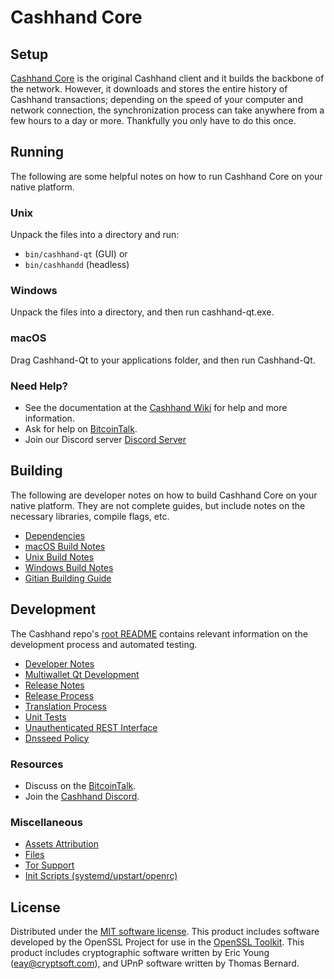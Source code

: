 Cashhand Core
=============

Setup
---------------------
[Cashhand Core](http://cashhand.org/wallet) is the original Cashhand client and it builds the backbone of the network. However, it downloads and stores the entire history of Cashhand transactions; depending on the speed of your computer and network connection, the synchronization process can take anywhere from a few hours to a day or more. Thankfully you only have to do this once.

Running
---------------------
The following are some helpful notes on how to run Cashhand Core on your native platform.

### Unix

Unpack the files into a directory and run:

- `bin/cashhand-qt` (GUI) or
- `bin/cashhandd` (headless)

### Windows

Unpack the files into a directory, and then run cashhand-qt.exe.

### macOS

Drag Cashhand-Qt to your applications folder, and then run Cashhand-Qt.

### Need Help?

* See the documentation at the [Cashhand Wiki](https://github.com/CashHand-Project/cashhand/Cashhand-Wiki)
for help and more information.
* Ask for help on [BitcoinTalk](https://bitcointalk.org/index.php?topic=5228772.0).
* Join our Discord server [Discord Server](https://discord.gg/PAMusms)

Building
---------------------
The following are developer notes on how to build Cashhand Core on your native platform. They are not complete guides, but include notes on the necessary libraries, compile flags, etc.

- [Dependencies](dependencies.md)
- [macOS Build Notes](build-osx.md)
- [Unix Build Notes](build-unix.md)
- [Windows Build Notes](build-windows.md)
- [Gitian Building Guide](gitian-building.md)

Development
---------------------
The Cashhand repo's [root README](/README.md) contains relevant information on the development process and automated testing.

- [Developer Notes](developer-notes.md)
- [Multiwallet Qt Development](multiwallet-qt.md)
- [Release Notes](release-notes.md)
- [Release Process](release-process.md)
- [Translation Process](translation_process.md)
- [Unit Tests](unit-tests.md)
- [Unauthenticated REST Interface](REST-interface.md)
- [Dnsseed Policy](dnsseed-policy.md)

### Resources
* Discuss on the [BitcoinTalk](https://bitcointalk.org/index.php?topic=5228772.0).
* Join the [Cashhand Discord](https://discord.gg/PAMusms).

### Miscellaneous
- [Assets Attribution](assets-attribution.md)
- [Files](files.md)
- [Tor Support](tor.md)
- [Init Scripts (systemd/upstart/openrc)](init.md)

License
---------------------
Distributed under the [MIT software license](/COPYING).
This product includes software developed by the OpenSSL Project for use in the [OpenSSL Toolkit](https://www.openssl.org/). This product includes
cryptographic software written by Eric Young ([eay@cryptsoft.com](mailto:eay@cryptsoft.com)), and UPnP software written by Thomas Bernard.

